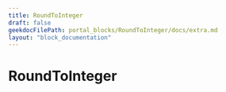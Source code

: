 ```yaml
---
title: RoundToInteger
draft: false
geekdocFilePath: portal_blocks/RoundToInteger/docs/extra.md
layout: "block_documentation"
---
```

# RoundToInteger